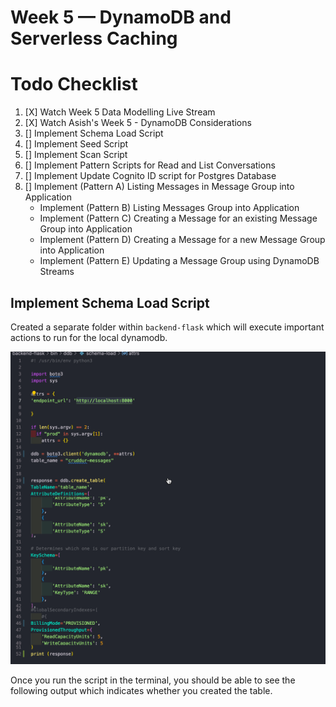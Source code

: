 # Week 5 — DynamoDB and Serverless Caching

# Todo Checklist 

1. [X] Watch Week 5 Data Modelling Live Stream 
2. [X] Watch Asish's Week 5 - DynamoDB Considerations 
3. [] Implement Schema Load Script 
4. [] Implement Seed Script 
5. [] Implement Scan Script 
6. [] Implement Pattern Scripts for Read and List Conversations 
7. [] Implement Update Cognito ID script for Postgres Database 
8. [] Implement (Pattern A) Listing Messages in Message Group into Application
    - Implement (Pattern B) Listing Messages Group into Application
    - Implement (Pattern C) Creating a Message for an existing Message Group into Application
    - Implement (Pattern D) Creating a Message for a new Message Group into Application
    - Implement (Pattern E) Updating a Message Group using DynamoDB Streams



## Implement Schema Load Script 

Created a separate folder within `backend-flask` which will execute important actions to run for the local dynamodb.

<img src= ./images/SchemaDDB.png>

Once you run the script in the terminal, you should be able to see the following output which indicates whether you created the table. 
<ing src>
